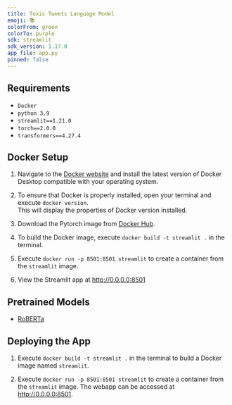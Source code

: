 ```yaml
---
title: Toxic Tweets Language Model
emoji: 📚
colorFrom: green
colorTo: purple
sdk: streamlit
sdk_version: 1.17.0
app_file: app.py
pinned: false
---
```


## Requirements

- `Docker`
- `python 3.9`
- `streamlit==1.21.0`
- `torch==2.0.0`
- `transformers==4.27.4`

## Docker Setup
1. Navigate to the [Docker website](https://www.docker.com/products/docker-desktop/) and install the latest version of Docker Desktop compatible with your operating system.

2. To ensure that Docker is properly installed, open your terminal and execute `docker version`.<br> This will display the properties of Docker version installed.

3. Download the Pytorch image from [Docker Hub](https://hub.docker.com/r/pytorch/pytorch).

4. To build the Docker image, execute `docker build -t streamlit .` in the terminal.

5. Execute `docker run -p 8501:8501 streamlit` to create a container from the `streamlit` image.

6. View the Streamlit app at http://0.0.0.0:8501

## Pretrained Models
- [RoBERTa](https://huggingface.co/docs/transformers/main/en/model_doc/roberta#transformers.RobertaForSequenceClassification)

## Deploying the App
1. Execute `docker build -t streamlit .` in the terminal to build a Docker image named `streamlit`.

2. Execute `docker run -p 8501:8501 streamlit` to create a container from the `streamlit` image. The webapp can be accessed at http://0.0.0.0:8501.